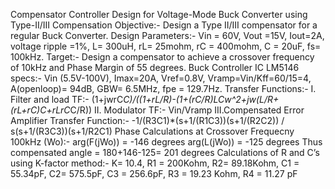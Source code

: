Compensator Controller Design for Voltage-Mode Buck Converter using Type-II/III Compensation
Objective:- Design a Type II/III compensator for a regular Buck Converter.
Design Parameters:- Vin = 60V, Vout =15V, Iout=2A, voltage ripple =1%,  L= 300uH, rL= 25mohm, rC = 400mohm, C = 20uF,  fs= 100kHz.
Target:- Design a compensator to achieve a crossover frequency of 10kHz and Phase Margin of 55 degrees.
Buck Controller IC LM5146 specs:- Vin (5.5V-100V), Imax=20A, Vref=0.8V, Vramp=Vin/Kff=60/15=4, A(openloop)= 94dB, GBW= 6.5MHz,     fpe = 129.7Hz.
Transfer Functions:-
I. Filter and load TF:- (1+jwrC*C)/((1+rL/R)-(1+(rC/R)LCw^2+jw(L/R+(rL+rC)C+rLrC*C/R))
II. Modulator TF:- 
 Vin/Vramp
III.Compensated Error Amplifier Transfer Function:-
 -1/(R3C1)*(s+1/(R1C3))(s+1/(R2C2)) / s(s+1/(R3C3))(s+1/R2C1)
Phase Calculations at Crossover Frequecny 100kHz (Wo):-
arg(F(jWo)) = -146 degrees
arg(L(jWo)) = -125 degrees
Thus compensated angle = 180+146-125= 201 degrees
Calculations of R and C’s using K-factor method:-
K= 10.4, R1 = 200Kohm, R2= 89.18Kohm, C1 = 55.34pF, C2= 575.5pF,       C3 = 256.6pF, R3 = 19.23 Kohm, R4 = 11.27 pF
